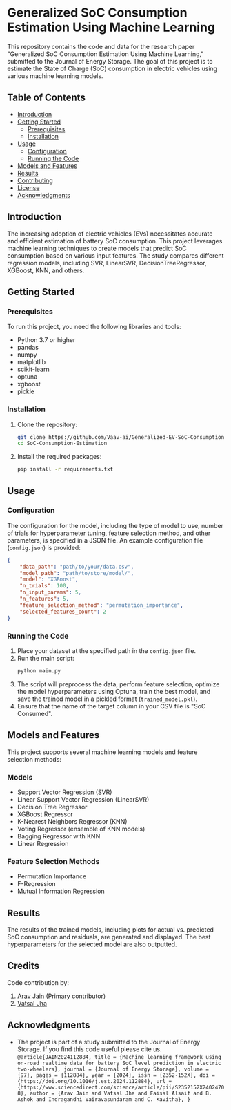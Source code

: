 # Generalized SoC Consumption Estimation Using Machine Learning

This repository contains the code and data for the research paper "Generalized SoC Consumption Estimation Using Machine Learning," submitted to the Journal of Energy Storage. The goal of this project is to estimate the State of Charge (SoC) consumption in electric vehicles using various machine learning models.

## Table of Contents
- [Introduction](#introduction)
- [Getting Started](#getting-started)
  - [Prerequisites](#prerequisites)
  - [Installation](#installation)
- [Usage](#usage)
  - [Configuration](#configuration)
  - [Running the Code](#running-the-code)
- [Models and Features](#models-and-features)
- [Results](#results)
- [Contributing](#contributing)
- [License](#license)
- [Acknowledgments](#acknowledgments)

## Introduction

The increasing adoption of electric vehicles (EVs) necessitates accurate and efficient estimation of battery SoC consumption. This project leverages machine learning techniques to create models that predict SoC consumption based on various input features. The study compares different regression models, including SVR, LinearSVR, DecisionTreeRegressor, XGBoost, KNN, and others.

## Getting Started

### Prerequisites

To run this project, you need the following libraries and tools:
- Python 3.7 or higher
- pandas
- numpy
- matplotlib
- scikit-learn
- optuna
- xgboost
- pickle

### Installation

1. Clone the repository:
    ```sh
    git clone https://github.com/Vaav-ai/Generalized-EV-SoC-Consumption-Estimation-using-Machine-Learning.git
    cd SoC-Consumption-Estimation
    ```

2. Install the required packages:
    ```sh
    pip install -r requirements.txt
    ```

## Usage

### Configuration

The configuration for the model, including the type of model to use, number of trials for hyperparameter tuning, feature selection method, and other parameters, is specified in a JSON file. An example configuration file (`config.json`) is provided:

```json
{
    "data_path": "path/to/your/data.csv",
    "model_path": "path/to/store/model/",
    "model": "XGBoost",
    "n_trials": 100,
    "n_input_params": 5,
    "n_features": 5,
    "feature_selection_method": "permutation_importance",
    "selected_features_count": 2
}
```

### Running the Code

1. Place your dataset at the specified path in the `config.json` file.
2. Run the main script:
    ```sh
    python main.py
    ```
3. The script will preprocess the data, perform feature selection, optimize the model hyperparameters using Optuna, train the best model, and save the trained model in a pickled format (`trained_model.pkl`).
4. Ensure that the name of the target column in your CSV file is "SoC Consumed".

## Models and Features

This project supports several machine learning models and feature selection methods:

### Models
- Support Vector Regression (SVR)
- Linear Support Vector Regression (LinearSVR)
- Decision Tree Regressor
- XGBoost Regressor
- K-Nearest Neighbors Regressor (KNN)
- Voting Regressor (ensemble of KNN models)
- Bagging Regressor with KNN
- Linear Regression

### Feature Selection Methods
- Permutation Importance
- F-Regression
- Mutual Information Regression

## Results

The results of the trained models, including plots for actual vs. predicted SoC consumption and residuals, are generated and displayed. The best hyperparameters for the selected model are also outputted.

## Credits

Code contribution by:
1. [Arav Jain](https://github.com/AravJain007) (Primary contributor)
2. [Vatsal Jha](https://github.com/Vatsal-Jha256)

## Acknowledgments

- The project is part of a study submitted to the Journal of Energy Storage. If you find this code useful please cite us.
`
@article{JAIN2024112884,
title = {Machine learning framework using on-road realtime data for battery SoC level prediction in electric two-wheelers},
journal = {Journal of Energy Storage},
volume = {97},
pages = {112884},
year = {2024},
issn = {2352-152X},
doi = {https://doi.org/10.1016/j.est.2024.112884},
url = {https://www.sciencedirect.com/science/article/pii/S2352152X24024708},
author = {Arav Jain and Vatsal Jha and Faisal Alsaif and B. Ashok and Indragandhi Vairavasundaram and C. Kavitha},
}
`
